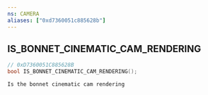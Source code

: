 ```yaml
---
ns: CAMERA
aliases: ["0xd7360051c885628b"]
---
```

## IS_BONNET_CINEMATIC_CAM_RENDERING

```c
// 0xD7360051C885628B
bool IS_BONNET_CINEMATIC_CAM_RENDERING();
```

```
Is the bonnet cinematic cam rendering
```
